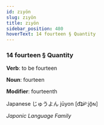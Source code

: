 ```yaml
---
id: zıyön
slug: zıyön
title: zıyön
sidebar_position: 480
hoverText: 14 fourteen § Quantity
---
```


### 14 fourteen § Quantity

**Verb**: to be fourteen

**Noun**: fourteen

**Modifier**: fourteenth

Japanese じゅうよん jūyon [d͡ʑɨᵝːjõ̞ɴ]

*Japonic Language Family*